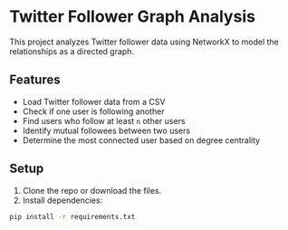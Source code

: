 # Twitter Follower Graph Analysis

This project analyzes Twitter follower data using NetworkX to model the relationships as a directed graph.

## Features

- Load Twitter follower data from a CSV
- Check if one user is following another
- Find users who follow at least `n` other users
- Identify mutual followees between two users
- Determine the most connected user based on degree centrality

## Setup

1. Clone the repo or download the files.
2. Install dependencies:

```bash
pip install -r requirements.txt

